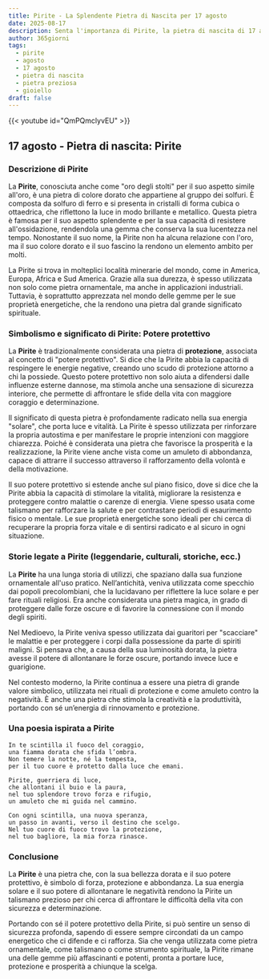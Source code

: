 ```yaml
---
title: Pirite - La Splendente Pietra di Nascita per 17 agosto
date: 2025-08-17
description: Senta l'importanza di Pirite, la pietra di nascita di 17 agosto che simboleggia Potere protettivo. Lasci che la sua bellezza e il suo significato illuminino la sua giornata.
author: 365giorni
tags:
  - pirite
  - agosto
  - 17 agosto
  - pietra di nascita
  - pietra preziosa
  - gioiello
draft: false
---
```


{{< youtube id="QmPQmclyvEU" >}}

## 17 agosto - Pietra di nascita: Pirite

### Descrizione di Pirite

La **Pirite**, conosciuta anche come "oro degli stolti" per il suo aspetto simile all'oro, è una pietra di colore dorato che appartiene al gruppo dei solfuri. È composta da solfuro di ferro e si presenta in cristalli di forma cubica o ottaedrica, che riflettono la luce in modo brillante e metallico. Questa pietra è famosa per il suo aspetto splendente e per la sua capacità di resistere all'ossidazione, rendendola una gemma che conserva la sua lucentezza nel tempo. Nonostante il suo nome, la Pirite non ha alcuna relazione con l'oro, ma il suo colore dorato e il suo fascino la rendono un elemento ambito per molti.

La Pirite si trova in molteplici località minerarie del mondo, come in America, Europa, Africa e Sud America. Grazie alla sua durezza, è spesso utilizzata non solo come pietra ornamentale, ma anche in applicazioni industriali. Tuttavia, è soprattutto apprezzata nel mondo delle gemme per le sue proprietà energetiche, che la rendono una pietra dal grande significato spirituale.

### Simbolismo e significato di Pirite: Potere protettivo

La **Pirite** è tradizionalmente considerata una pietra di **protezione**, associata al concetto di "potere protettivo". Si dice che la Pirite abbia la capacità di respingere le energie negative, creando uno scudo di protezione attorno a chi la possiede. Questo potere protettivo non solo aiuta a difendersi dalle influenze esterne dannose, ma stimola anche una sensazione di sicurezza interiore, che permette di affrontare le sfide della vita con maggiore coraggio e determinazione.

Il significato di questa pietra è profondamente radicato nella sua energia "solare", che porta luce e vitalità. La Pirite è spesso utilizzata per rinforzare la propria autostima e per manifestare le proprie intenzioni con maggiore chiarezza. Poiché è considerata una pietra che favorisce la prosperità e la realizzazione, la Pirite viene anche vista come un amuleto di abbondanza, capace di attrarre il successo attraverso il rafforzamento della volontà e della motivazione.

Il suo potere protettivo si estende anche sul piano fisico, dove si dice che la Pirite abbia la capacità di stimolare la vitalità, migliorare la resistenza e proteggere contro malattie o carenze di energia. Viene spesso usata come talismano per rafforzare la salute e per contrastare periodi di esaurimento fisico o mentale. Le sue proprietà energetiche sono ideali per chi cerca di recuperare la propria forza vitale e di sentirsi radicato e al sicuro in ogni situazione.

### Storie legate a Pirite (leggendarie, culturali, storiche, ecc.)

La **Pirite** ha una lunga storia di utilizzi, che spaziano dalla sua funzione ornamentale all'uso pratico. Nell’antichità, veniva utilizzata come specchio dai popoli precolombiani, che la lucidavano per riflettere la luce solare e per fare rituali religiosi. Era anche considerata una pietra magica, in grado di proteggere dalle forze oscure e di favorire la connessione con il mondo degli spiriti.

Nel Medioevo, la Pirite veniva spesso utilizzata dai guaritori per "scacciare" le malattie e per proteggere i corpi dalla possessione da parte di spiriti maligni. Si pensava che, a causa della sua luminosità dorata, la pietra avesse il potere di allontanare le forze oscure, portando invece luce e guarigione.

Nel contesto moderno, la Pirite continua a essere una pietra di grande valore simbolico, utilizzata nei rituali di protezione e come amuleto contro la negatività. È anche una pietra che stimola la creatività e la produttività, portando con sé un’energia di rinnovamento e protezione.

### Una poesia ispirata a Pirite

```
In te scintilla il fuoco del coraggio,  
una fiamma dorata che sfida l’ombra.  
Non temere la notte, né la tempesta,  
per il tuo cuore è protetto dalla luce che emani.

Pirite, guerriera di luce,  
che allontani il buio e la paura,  
nel tuo splendore trovo forza e rifugio,  
un amuleto che mi guida nel cammino.

Con ogni scintilla, una nuova speranza,  
un passo in avanti, verso il destino che scelgo.  
Nel tuo cuore di fuoco trovo la protezione,  
nel tuo bagliore, la mia forza rinasce.
```

### Conclusione

La **Pirite** è una pietra che, con la sua bellezza dorata e il suo potere protettivo, è simbolo di forza, protezione e abbondanza. La sua energia solare e il suo potere di allontanare le negatività rendono la Pirite un talismano prezioso per chi cerca di affrontare le difficoltà della vita con sicurezza e determinazione.

Portando con sé il potere protettivo della Pirite, si può sentire un senso di sicurezza profonda, sapendo di essere sempre circondati da un campo energetico che ci difende e ci rafforza. Sia che venga utilizzata come pietra ornamentale, come talismano o come strumento spirituale, la Pirite rimane una delle gemme più affascinanti e potenti, pronta a portare luce, protezione e prosperità a chiunque la scelga.